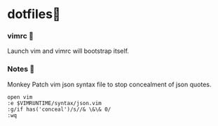 # dotfiles🌲

### vimrc 🖤
Launch vim and vimrc will bootstrap itself.

### Notes 🤔

Monkey Patch vim json syntax file to stop concealment of json quotes.

```
open vim
:e $VIMRUNTIME/syntax/json.vim
:g/if has('conceal')/s//& \&\& 0/
:wq
```
